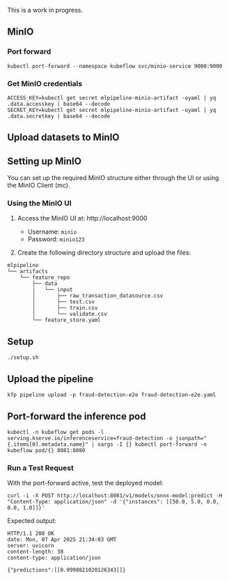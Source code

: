 This is a work in progress.

## MinIO

### Port forward

```shell
kubectl port-forward --namespace kubeflow svc/minio-service 9000:9000
```

### Get MinIO credentials

```shell
ACCESS_KEY=kubectl get secret mlpipeline-minio-artifact -oyaml | yq .data.accesskey | base64 --decode
SECRET_KEY=kubectl get secret mlpipeline-minio-artifact -oyaml | yq .data.secretkey | base64 --decode
```

## Upload datasets to MinIO

## Setting up MinIO

You can set up the required MinIO structure either through the UI or using the MinIO Client (mc).

### Using the MinIO UI

1. Access the MinIO UI at: http://localhost:9000
   - Username: `minio`
   - Password: `minio123`

2. Create the following directory structure and upload the files:
```
mlpipeline
└── artifacts
    └── feature_repo
        ├── data
        │   └── input
        │       ├── raw_transaction_datasource.csv
        │       ├── test.csv
        │       ├── train.csv
        │       └── validate.csv
        └── feature_store.yaml
```

## Setup

```shell
./setup.sh
```

## Upload the pipeline

```shell
kfp pipeline upload -p fraud-detection-e2e fraud-detection-e2e.yaml
```

## Port-forward the inference pod

```shell
kubectl -n kubeflow get pods -l serving.kserve.io/inferenceservice=fraud-detection -o jsonpath="{.items[0].metadata.name}" | xargs -I {} kubectl port-forward -n kubeflow pod/{} 8081:8080
```

### Run a Test Request

With the port-forward active, test the deployed model:

```shell
curl -i -X POST http://localhost:8081/v1/models/onnx-model:predict -H "Content-Type: application/json" -d '{"instances": [[50.0, 5.0, 0.0, 0.0, 1.0]]}'
```

Expected output:

```
HTTP/1.1 200 OK
date: Mon, 07 Apr 2025 21:34:03 GMT
server: uvicorn
content-length: 38
content-type: application/json

{"predictions":[[0.9998821020126343]]}
```
